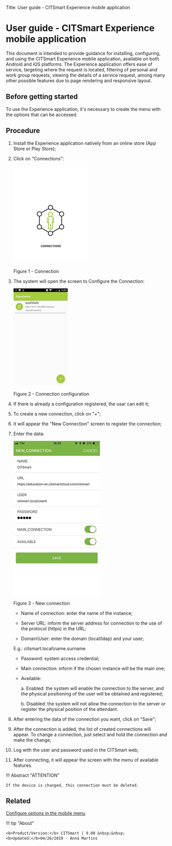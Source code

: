 Title: User guide - CITSmart Experience mobile application
# User guide - CITSmart Experience mobile application

This document is intended to provide guidance for installing, configuring, and using the CITSmart Experience mobile application, available on both Android and iOS platforms.
The Experience application offers ease of service, targeting where the request is located, filtering of personal and work group requests, viewing the details of a service request, among many other possible features due to page rendering and responsive layout.

Before getting started
----------------------

To use the Experience application, it's necessary to create the menu with the options that can be accessed.

Procedure
------------

1.	Install the Experience application natively from an online store (App Store or Play Store);
2.  Click on "Connections":

    ![connections](images/app-pt-1.jpg)
    
     Figure 1 - Connection

3.  The system will open the screen to Configure the Connection:

    ![configuration](images/app-pt-2.jpg)
    
     Figure 2 - Connection configuration

4.  If there is already a configuration registered, the usar can edit it;
5.	To create a new connection, click on "+";
6.	It will appear the "New Connection" screen to register the connection;
7.	Enter the data:

    ![connection](images/app-en.jpg)

     Figure 3 - New connection


    *	Name of connection: enter the name of the instance;

    *	Server URL: inform the server address for connection to the use of the protocol (https) in the URL;

    *	Domain\User: enter the domain (local/ldap) and your user;

    E.g.: citsmart.local\name.surname
    
    *	Password: system access credential;

    *	Main connection: inform if the chosen instance will be the main one;

    *	Available:

           a.	Enabled: the system will enable the connection to the server, and the physical positioning of the 
           user will be obtained and registered;

           b.	Disabled: the system will not allow the connection to the server or register the physical position of 
           the attendant.

5.	After entering the data of the connection you want, click on "Save";

6.	After the connection is added, the list of created connections will appear. To change a connection, just select and hold the connection and make the change;

7.	Log with the user and password used in the CITSmart web;

8.	After connecting, it will appear the screen with the menu of available features.


!!! Abstract "ATTENTION"

    If the device is changed, this connection must be deleted.

   
Related
----------

[Configure options in the mobile menu](/en-us/citsmart-platform-9/additional-features/mobile-and-field-service/configuration/configure-mobile-options.html)


!!! tip "About"

    <b>Product/Version:</b> CITSmart | 9.00 &nbsp;&nbsp;
    <b>Updated:</b>04/26/2019 - Anna Martins
